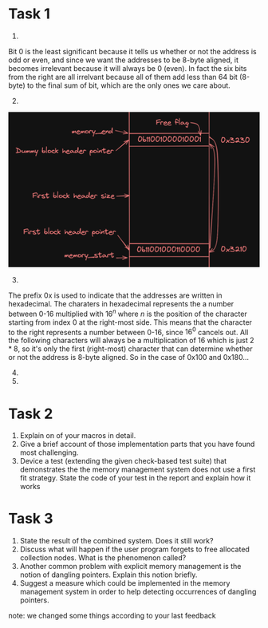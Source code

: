 # Task 1
1.
Bit 0 is the least significant because it tells us whether or not the address is odd or even, and since we want the addresses to be 8-byte aligned, it becomes irrelevant because it will always be 0 (even). In fact the six bits from the right are all irrelvant because all of them add less than 64 bit (8-byte) to the final sum of bit, which are the only ones we care about.

2.
![Task 1.2](task_1_2.png)

3.
The prefix 0x is used to indicate that the addresses are written in hexadecimal. The charaters in hexadecimal represents the a number between 0-16 multiplied with $16^n$ where $n$ is the position of the character starting from index 0 at the right-most side. This means that the character to the right represents a number between 0-16, since $16^0$ cancels out. All the following characters will always be a multiplication of 16 which is just $2*8$, so it's only the first (right-most) character that can determine whether or not the address is 8-byte aligned. So in the case of 0x100 and 0x180...

4.

5.

# Task 2
1. Explain on of your macros in detail.
2. Give a brief account of those implementation parts that you have found most challenging.
3. Device a test (extending the given check-based test suite) that demonstrates the the
memory management system does not use a first fit strategy.
State the code of your test in the report and explain how it works

# Task 3
1. State the result of the combined system. Does it still work?
2. Discuss what will happen if the user program forgets to free allocated collection nodes.
What is the phenomenon called?
3. Another common problem with explicit memory management is the notion of dangling
pointers. Explain this notion briefly.
4. Suggest a measure which could be implemented in the memory management system in
order to help detecting occurrences of dangling pointers.

note: we changed some things according to your last feedback
